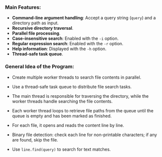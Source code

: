

### **Main Features:**

- **Command-line argument handling**: Accept a query string (`query`) and a directory path as input.
- **Recursive directory traversal**.
- **Parallel file processing**.
- **Case-insensitive search**: Enabled with the `-i` option.
- **Regular expression search**: Enabled with the `-r` option.
- **Help information**: Displayed with the `-h` option.
- **Thread-safe task queue**.



### **General Idea of the Program:**
- Create multiple worker threads to search file contents in parallel.
- Use a thread-safe task queue to distribute file search tasks.
- The main thread is responsible for traversing the directory, while the worker threads handle searching the file contents.

- Each worker thread loops to retrieve file paths from the queue until the queue is empty and has been marked as finished.
- For each file, it opens and reads the content line by line.
- Binary file detection: check each line for non-printable characters; if any are found, skip the file.
- Use `line.find(query)` to search for text matches.

